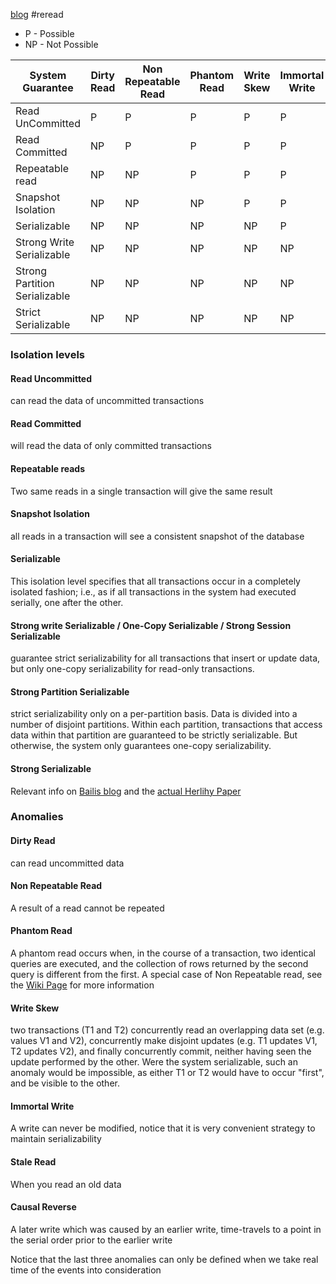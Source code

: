 [blog](http://dbmsmusings.blogspot.com/2019/06/correctness-anomalies-under.html) #reread 
- P - Possible
- NP - Not Possible

System Guarantee              | Dirty Read | Non Repeatable Read | Phantom Read | Write Skew | Immortal Write | Stale read | Causal reverse 
------------ | ------------ | ------------------- | -------------| --------------------|--------------------|--------------------|--------------------
Read UnCommitted              | P          | P                   | P            | P          | P              | P          | P              |
Read Committed                | NP         | P                   | P            | P          | P              | P          | P              |
Repeatable read               | NP         | NP                  | P            | P          | P              | P          | P             
Snapshot Isolation            | NP         | NP                  | NP           | P          | P              | P          | P              |
Serializable                  | NP         | NP                  | NP           | NP         | P              | P          | P              |
Strong Write Serializable     | NP         | NP                  | NP           | NP         | NP             | P          | NP             |
Strong Partition Serializable | NP         | NP                  | NP           | NP         | NP             | NP         |P   
Strict Serializable           | NP         | NP                  | NP           | NP         | NP             | NP         | NP             |


###  Isolation levels

#### Read Uncommitted 
can read the data of uncommitted transactions

#### Read Committed
will read the data of only committed transactions

#### Repeatable reads
Two same reads in a single transaction will give the same result

#### Snapshot Isolation
all reads in a transaction will see a consistent snapshot of the database

#### Serializable
This isolation level specifies that all transactions occur in a completely isolated fashion; i.e., as if all transactions in the system had executed serially, one after the other.

#### Strong write Serializable / One-Copy Serializable / Strong Session Serializable
guarantee strict serializability for all transactions that insert or update data, but only one-copy serializability for read-only transactions. 

#### Strong Partition Serializable
strict serializability only on a per-partition basis. Data is divided into a number of disjoint partitions. Within each partition, transactions that access data within that partition are guaranteed to be strictly serializable. But otherwise, the system only guarantees one-copy serializability.

#### Strong Serializable
Relevant info on [Bailis blog](http://www.bailis.org/blog/linearizability-versus-serializability/) and the [actual Herlihy Paper](http://cs.brown.edu/~mph/HerlihyW90/p463-herlihy.pdf)

### Anomalies
#### Dirty Read
can read uncommitted data

#### Non Repeatable Read
A result of a read cannot be repeated

#### Phantom Read
A phantom read occurs when, in the course of a transaction, two identical queries are executed, and the collection of rows returned by the second query is different from the first.
A special case of Non Repeatable read, see the [Wiki Page](https://en.wikipedia.org/wiki/Isolation_(database_systems)#Phantom_reads) for more information

#### Write Skew
two transactions (T1 and T2) concurrently read an overlapping data set (e.g. values V1 and V2), concurrently make disjoint updates (e.g. T1 updates V1, T2 updates V2), and finally concurrently commit, neither having seen the update performed by the other. Were the system serializable, such an anomaly would be impossible, as either T1 or T2 would have to occur "first", and be visible to the other.

#### Immortal Write
A write can never be modified, notice that it is very convenient strategy to maintain serializability

#### Stale Read
When you read an old data

#### Causal Reverse
A later write which was caused by an earlier write, time-travels to a point in the serial order prior to the earlier write

Notice that the last three anomalies can only be defined when we take real time of the events into consideration
